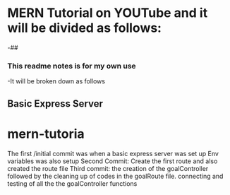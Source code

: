 # MERN Tutorial on YOUTube and it will be divided as follows:
-## 
### This readme notes is for my own use 
-It will be broken down as follows 

## Basic Express Server


# mern-tutoria
The first /initial commit was when a basic express server was set up
Env variables was also setup
Second Commit: Create the first route and also created the route file
Third commit:  the creation of the goalController followed by the cleaning up of codes in the goalRoute file. connecting and testing of all the the goalController functions
